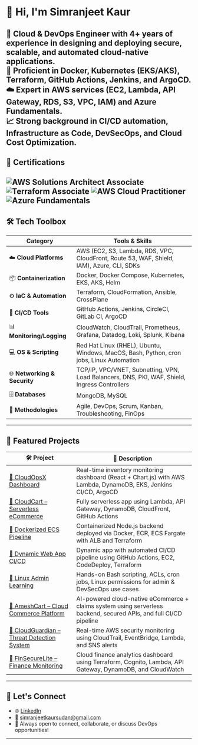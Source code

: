 # 👋 Hi, I'm Simranjeet Kaur
🚀 **Cloud & DevOps Engineer** with 4+ years of experience in designing and deploying secure, scalable, and automated cloud-native applications.  
🔧 Proficient in **Docker**, **Kubernetes (EKS/AKS)**, **Terraform**, **GitHub Actions**, **Jenkins**, and **ArgoCD**.  
☁️ Expert in **AWS services** (EC2, Lambda, API Gateway, RDS, S3, VPC, IAM) and **Azure Fundamentals**.  
📈 Strong background in **CI/CD automation**, **Infrastructure as Code**, **DevSecOps**, and **Cloud Cost Optimization**.  
---
## 📜 Certifications

![AWS Solutions Architect Associate](https://img.shields.io/badge/AWS-Solutions_Architect-yellow?style=for-the-badge&logo=amazonaws)
![Terraform Associate](https://img.shields.io/badge/Terraform-Associate-623CE4?style=for-the-badge&logo=terraform)
![AWS Cloud Practitioner](https://img.shields.io/badge/AWS-Cloud_Practitioner-FF9900?style=for-the-badge&logo=amazonaws)
![Azure Fundamentals](https://img.shields.io/badge/Microsoft-Azure_Fundamentals-0078D4?style=for-the-badge&logo=microsoftazure)
------
## 🛠️ Tech Toolbox

| Category                     | Tools & Skills                                                                                  |
|------------------------------|-----------------------------------------------------------------------------------------------|
| ☁️ **Cloud Platforms**       | AWS (EC2, S3, Lambda, RDS, VPC, CloudFront, Route 53, WAF, Shield, IAM), Azure, CLI, SDKs      |
| 📦 **Containerization**      | Docker, Docker Compose, Kubernetes, EKS, AKS, Helm                                            |
| ⚙️ **IaC & Automation**      | Terraform, CloudFormation, Ansible, CrossPlane                                                |
| 🚀 **CI/CD Tools**           | GitHub Actions, Jenkins, CircleCI, GitLab CI, ArgoCD                                           |
| 📊 **Monitoring/Logging**    | CloudWatch, CloudTrail, Prometheus, Grafana, Datadog, Loki, Splunk, Kibana                    |
| 💻 **OS & Scripting**        | Red Hat Linux (RHEL), Ubuntu, Windows, MacOS, Bash, Python, cron jobs, Linux Automation       |
| 🌐 **Networking & Security** | TCP/IP, VPC/VNET, Subnetting, VPN, Load Balancers, DNS, PKI, WAF, Shield, Ingress Controllers |
| 🗄️ **Databases**            | MongoDB, MySQL                                                                                 |
| 🔁 **Methodologies**         | Agile, DevOps, Scrum, Kanban, Troubleshooting, FinOps                                          |
---
## 🚀 Featured Projects

| 🛠 Project                                                                                     | 💬 Description                                                                                                             |
|------------------------------------------------------------------------------------------------|----------------------------------------------------------------------------------------------------------------------------|
| [🔗 CloudOpsX Dashboard](https://github.com/Simran-Kaur1996/cloudopsx-dashboard)              | Real-time inventory monitoring dashboard (React + Chart.js) with AWS Lambda, DynamoDB, EKS, Jenkins CI/CD, ArgoCD         |
| [🔗 CloudCart – Serverless eCommerce](https://github.com/Simran-Kaur1996/cloud-cart)          | Fully serverless app using Lambda, API Gateway, DynamoDB, CloudFront, GitHub Actions                                      |
| [🔗 Dockerized ECS Pipeline](https://github.com/Simran-Kaur1996/docker-ecr-ecs-deployment)    | Containerized Node.js backend deployed via Docker, ECR, ECS Fargate with ALB and Terraform                                |
| [🔗 Dynamic Web App CI/CD](https://github.com/Simran-Kaur1996/AWS-Dynamic-Web-App)            | Dynamic app with automated CI/CD pipeline using GitHub Actions, EC2, CodeDeploy, Terraform                                |
| [🔗 Linux Admin Learning](https://github.com/Simran-Kaur1996/Linux-Admin-Learning)            | Hands-on Bash scripting, ACLs, cron jobs, Linux permissions for admin & DevSecOps use cases                               |
| [🔗 AmeshCart – Cloud Commerce Platform](https://github.com/Simran-Kaur1996/ameshcart)        | AI-powered cloud-native eCommerce + claims system using serverless backend, secured APIs, and full CI/CD pipeline         |
| [🔗 CloudGuardian – Threat Detection System](https://github.com/Simran-Kaur1996/cloudguardian) | Real-time AWS security monitoring using CloudTrail, EventBridge, Lambda, and SNS alerts                                   |
| [🔗 FinSecureLite – Finance Monitoring](https://github.com/Simran-Kaur1996/finsecurelite)     | Cloud finance analytics dashboard using Terraform, Cognito, Lambda, API Gateway, DynamoDB, and CloudWatch                |

---

## 🤝 Let's Connect

- 🌐 [LinkedIn](https://linkedin.com/in/simranjeet-kaur-sudan)  
- 📧 [simranjeetkaursudan@gmail.com](mailto:simranjeetkaursudan@gmail.com)  
- 💬 Always open to connect, collaborate, or discuss DevOps opportunities!

---

